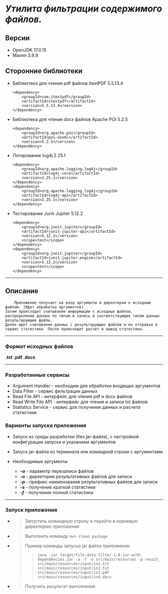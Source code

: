 
# ___Утилита фильтрации содержимого файлов.___

## Версии
+ OpenJDK 17.0.15
+ Maven 3.9.9

## Сторонние библиотеки
+ Библиотека для чтения pdf файлов ItextPDF 5.5.13.4
    ```
    <dependency>
        <groupId>com.itextpdf</groupId>
        <artifactId>itextpdf</artifactId>
        <version>5.5.13.4</version>
    </dependency>
  ```
+ Библиотека для чтения docx файлов Apache POI 5.2.5
    ```
    <dependency>
        <groupId>org.apache.poi</groupId>
        <artifactId>poi-ooxml</artifactId>
        <version>5.2.5</version>
    </dependency>
  ```
+ Логирование log4j 2.25.1
    ```
    <dependency>
        <groupId>org.apache.logging.log4j</groupId>
        <artifactId>log4j-core</artifactId>
        <version>2.25.1</version>
    </dependency>
    <dependency>
        <groupId>org.apache.logging.log4j</groupId>
        <artifactId>log4j-api</artifactId>
        <version>2.25.1</version>
    </dependency>
  ```
+ Тестирование Junit Jupiter 5.12.2
    ```
    <dependency>
        <groupId>org.junit.jupiter</groupId>
        <artifactId>junit-jupiter-api</artifactId>
        <version>5.12.2</version>
        <scope>test</scope>
    </dependency>
    <dependency>
        <groupId>org.junit.jupiter</groupId>
        <artifactId>junit-jupiter-engine</artifactId>
        <version>5.12.2</version>
        <scope>test</scope>
    </dependency>
  ```
___

## Описание
        Приложение получает на вход аргументы и директории к исходным файлам. (Идет обработка аргументов)
    Затем происходит считывание информации с исходных файлов, распределение данных по типам и запись в соответствующие типам данных результирующие файлы.
    Далее идет считывание данных с результирующих файлов и их отправка в сервис статистики. После происходит расчет и вывод статистики.
___

### Формат исходных файлов
**.txt .pdf .docx** 
___

### Разработанные сервисы
+ Argument Handler - необходим для обработки входящих аргументов
+ Data Filter - сервис фильтрации данных
+ Read File API - интерфейс для чтения pdf и docx файлов
+ Read Write File API - интерфейс для чтения и записи txt файлов
+ Statistics Service - сервис для получения данных и расчета статистики

### Варианты запуска приложения
* Запуск из среды разработки (без jar-файла), с настройкой конфигурации запуска и указанием аргументов
* Запуск jar-файла из терминала или командной строки с аргументами


* Необходимые аргументы
  * ___-a___ - параметр перезаписи файлов
  * ___-o___ - директория результативных файлов для записи
  * ___-p___ - префикс наименования результативных файлов для записи
  * ___-s___ - получение краткой статистики
  * ___-f___ - получение полной статистики

___

### Запуск приложения
* > Запустить командную строку и перейти в корневую директорию приложения
* > Выполнить команду `mvn clean package`
* > Пример команды запуска jar файла приложения: 
  >> `java -jar target/file-data-filter-1.0-jar-with-dependencies.jar -a -f -o src/main/resources -p result_
src/main/resources/input/in1.txt src/main/resources/input/in2.txt src/main/resources/input/in3.pdf src/main/resources/input/in4.docx`
* > Получить результат выполнения